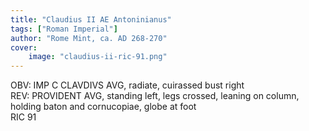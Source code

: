 ```yaml
---
title: "Claudius II AE Antoninianus"
tags: ["Roman Imperial"]
author: "Rome Mint, ca. AD 268-270"
cover:
    image: "claudius-ii-ric-91.png"
---
```


OBV: IMP C CLAVDIVS AVG, radiate, cuirassed bust right  
REV: PROVIDENT AVG, standing left, legs crossed, leaning on column, holding baton and cornucopiae, globe at foot  
RIC 91